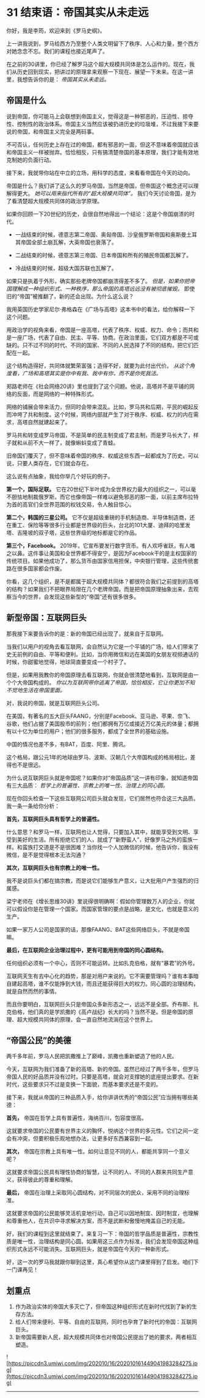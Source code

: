 # 31 结束语：帝国其实从未走远

你好，我是李筠，欢迎来到《罗马史纲》。

上一讲我说到，罗马给西方乃至整个人类文明留下了秩序、人心和力量，整个西方对她念念不忘。我们的课程也接近尾声了。

在之前的30讲里，你已经了解罗马这个超大规模共同体是怎么运作的。现在，我们从历史回到现实，把讲过的原理拿来观察一下现在、展望一下未来。在这一讲里，我想告诉你的是： *帝国其实从未走远。*

## 帝国是什么

说到帝国，你可能马上会联想到帝国主义，觉得这是一种邪恶的，压迫性、掠夺性、控制性的政治体系。帝国主义当然应该被扔进历史的垃圾堆，不过我接下来要说的帝国，和帝国主义完全是两码事。

不可否认，任何历史上存在过的帝国，都有邪恶的一面，但这不意味着帝国就应该和帝国主义一样被抛弃。恰恰相反，只有搞清楚帝国的基本原理，我们才能有效地克制她的负面行动。

接下来，我就带你站在中立的立场，用科学的态度，来看看帝国在今天的动向。

帝国是什么？我们讲了这么久的罗马帝国，当然是帝国，但帝国这个概念还可以理解得更大。 *她可以用来指代所有的“超大规模共同体”。* 我们今天讨论帝国，是为了看清楚超大规模共同体的政治学原理。

如果你回顾一下20世纪的历史，会很自然地得出一个结论：这是个帝国崩溃的时代。

* 一战结束的时候，德意志第二帝国、奥匈帝国、沙皇俄罗斯帝国和奥斯曼土耳其帝国全部土崩瓦解，大英帝国也衰落了。

* 二战结束的时候，德意志第三帝国、日本帝国和所有的殖民帝国都瓦解了。

* 冷战结束的时候，超级大国苏联也瓦解了。

如果只是执着于外形，确实那些老牌帝国都崩溃得差不多了。 *但是，如果你把帝国理解成一种组织形式、一种秩序，那么帝国的高塔远远没有被彻底摧毁。* 即使旧的“帝国”被推翻了，新的还会出现。为什么这么说？

我用英国历史学家尼尔·弗格森在《广场与高塔》这本书中的看法，给你解释一下这个问题。

用政治学的视角来看，帝国是一座高塔，代表了秩序、权威、权力、命令；而共和是一座广场，代表了自由、民主、平等、协商。在政治里面，它们双方都是不可或缺的。只不过不同的时代、不同的国家、不同的人民选择了不同的结构，把它们匹配在一起。

这个结构造得好，共同体就繁荣富强；造得不好，就要为此付出代价。 *从这个角度看，广场和高塔其实是你中有我、我中有你，而不是你死我活。*

郑路老师在《社会网络20讲》里也提到了这个问题。他说，高塔并不是平铺的网络的反面，而是网络的一种特殊形式。

网络的铺展会带来活力，但同时会带来混乱。比如，罗马共和后期，平民的崛起反而冲垮了共和制度。这个时候，网络内部就产生了对于秩序、权威、权力的内在需求，高塔自然就建起来了。

罗马共和转变成罗马帝国，不是简单的民主制变成了君主制，而是罗马长大了，样子就和从前不大一样了，就像蝌蚪变成了青蛙。

旧帝国们覆灭了，但不意味着帝国的秩序、权威这些东西一起都成为了历史。可以说，只要人类存在，它们就会存在。

这么说有点抽象，我给你举几个好玩的例子。

 **第一个，国际足联。** 它在20世纪下半叶成为全世界权力最大的组织之一，可以毫不胆怯地制裁俄罗斯。而它也像帝国一样难以避免邪恶的那一面，以前主席布拉特为首的高官们全世界范围的权钱交易，令人触目惊心。

 **第二个，韩国的三星公司。** 它不仅是超级重磅的手机制造商、半导体制造商，还在重工、保险等等很多行业都是世界级的巨头，台北的101大厦、迪拜的哈里发塔、吉隆坡的双子塔，这些世界级的地标都是它的作品。

 **第三个，Facebook。** 2019年，它宣布要发行数字货币。有人欢呼雀跃，有人嗤之以鼻。这件事让美国和全世界都不得安宁，是因为Facebook干的是主权国家的传统项目。如果他成功了，那么货币由国家信用担保，中央银行管理，这些传统套路在很多国家都会作废。

你看，这几个组织，是不是都属于超大规模共同体？都很符合我们之前提到的高塔的结构？如果我们不把眼界局限在几个老牌帝国，而是把帝国原理抽象出来，去观察当今的世界，会发现这些新型的“帝国”还有很多很多。

## 新型帝国：互联网巨头

那我接下来要告诉你的是：新的帝国已经出现了，就来自于互联网。

当我们以用户的视角去看互联网，会自然认为它是一个平铺的广场，给人们带来了史无前例的自由、平等和便利。比如，当你用微信和远在美国的女朋友视频通话的时候，你甜蜜地觉得，地球简直要变成一个村子了。

但是，如果用我教你的帝国原理去看互联网，你就会很清楚地看到，互联网是由一个个大帝国构成的。 *你以为互联网带你逃离了帝国，恰恰相反，它让你更加不知不觉地生活在帝国里面。*

对，我说的帝国，就是互联网巨头公司。

在美国，有著名的五大巨头FAANG，分别是Facebook、亚马逊、苹果、奈飞、谷歌，他们占据了美国股市的前列；他们都拥有万亿或接近万亿美元的体量；都拥有以十亿为单位的用户；他们的很多服务，都成了全世界的基础设施。

中国的情况也差不多，有BAT，百度、阿里、腾讯。

这个格局，跟公元1年的地球由罗马、波斯、汉朝几个大帝国构成的格局相比，差得也不是很远。

为什么说互联网巨头就是帝国呢？如果你对“帝国品质”这一讲有印象，就知道帝国有三大品质： *哲学上的普遍性、宗教上的唯一性、治理上的同心圆。*

现在你回头检查一下这些互联网公司巨头就会发现，它们居然也符合这三大品质。我一条一条给你分析：

 **首先，互联网巨头具有哲学上的普遍性。**

什么意思？和罗马一样，互联网也让人觉得，只要加入其中，就能享受到文明、享受到美好的生活。所有拒绝它们的人，就成了“新野蛮人”，好像罗马之外的蛮族一样。和蛮族打交道是不是很困难？当你找一个人加微信的时候，他告诉你，我没有微信，是不是觉得根本无法沟通？

 **其次，互联网巨头也有宗教上的唯一性。**

我不是说巨头们都在搞宗教，而是说它们能够生产意义，让大批用户产生强烈的归属感。

梁宁老师在《增长思维30讲》里说得很明确啊：假如你管理数万人的企业，你就可以假设你是在管理一个国家。而国家管理的要点是战略，是文化，也就是意义的生产。

如果一家万人公司是国家的话，那像FAANG、BAT这些网络巨头，不就是帝国嘛。

 **最后，在互联网企业治理过程中，更有可能用到帝国的同心圆结构。**

任何组织必须有一个中心，否则不可能运转。比如扎克伯格，就有“暴君”的外号。

互联网天生有去中心化的趋势，那是对用户来说的。它不需要管理吗？谁有本事暗自建起高塔，谁不仅能挣到大钱，而且还能获得巨大的权力。同心圆的治理结构，就是自然而然的事情。

而且你要明白，互联网巨头只是帝国众多新形态之一，远远不是全部。乔布斯、扎克伯格，他们真的是学凯撒的《高卢战纪》长大的吗？当然不是。但是帝国的原理、超大规模共同体的原理，会一直自然地流淌在这个世界上。

## “帝国公民”的美德

两千多年前，罗马人民把凯撒推上了巅峰，凯撒也重新塑造了他的人民。

今天，互联网为我们准备了新的高塔、新的帝国。虽然已经过了两千多年，但罗马帝国人民的好品质并没有过时。只要是高塔，就会对支撑她的底座提出要求。在新时代，这些要求只不过是变换一下面貌，而基本要求还是不变的。

接下来，我就从帝国的三种品质入手，给你讲讲优秀的“帝国公民”应当拥有哪些美德：

 **首先，** 帝国在哲学上具有普遍性，海纳百川，包容度很高。

这就要求帝国的公民要有世界主义的胸怀，悦纳这个世界的多元性。它们之间一定会有冲突，但要积极乐观地想办法，让更多好东西兼容到一起。

 **其次，** 帝国在宗教上具有唯一性。如何让意见不同的人，都能共享同一个意义呢？

这就要求帝国公民具有理性协商的智慧，让不同的人、不同的人群来共同生产意义，获得彼此的尊重和理解。

 **最后，** 帝国在治理上采取同心圆结构，对不同层次的民众，采用不同的治理标准。

这就要求帝国的公民能够灵活机变地行动，自己可以因地制宜、因时制宜，也理解和尊重他人，在共识中寻求解决方案，而不是武断和傲慢地掩盖自己的无能。

好，我们的课程到这里就结束了。来复习一下：帝国的哲学品质是普遍性，宗教性质是唯一性，治理结构是同心圆。如果用这三点作为标准，我们会发现帝国这种组织形式永远不可能消失。互联网巨头，就是帝国在今天的一种新形式。

好，这一次的罗马我就跟你聊到这里，真心希望你从这门课里得到了启发。咱们下一门课再见！

## 划重点

1.	作为政治实体的帝国大多灭亡了，但帝国这种组织形式在新时代找到了新的生存方法。
2.	给人们带来便利、平等、自由的互联网，同时也孕育了新时代的帝国：互联网巨头。
3.	新帝国需要新人民，超大规模共同体也对帝国公民提出了她的要求，两者相互塑造。


![https://piccdn3.umiwi.com/img/202010/16/202010161449041983284275.jpg](https://piccdn3.umiwi.com/img/202010/16/202010161449041983284275.jpg)

---
